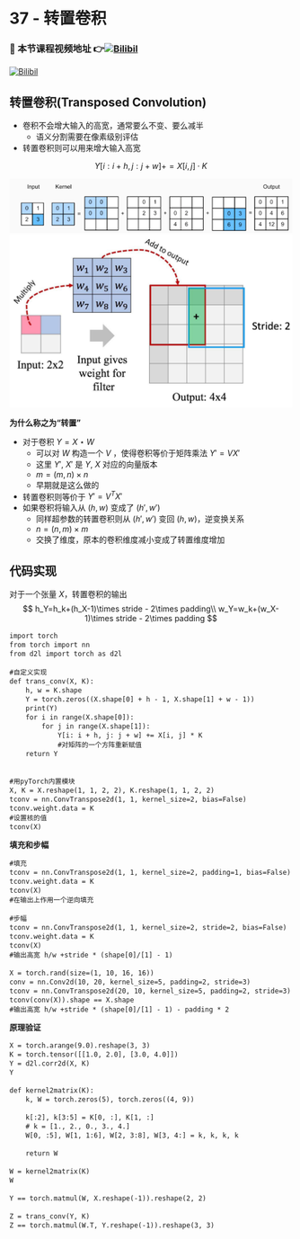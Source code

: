 # 37 - 转置卷积

### 🎦 本节课程视频地址 👉[![Bilibil](https://i1.hdslb.com/bfs/archive/ac2781fb68a3e42c48833e453ec0e859ad04a2ae.jpg@640w_400h_100Q_1c.webp)](https://www.bilibili.com/video/BV17o4y1X7Jn)
[![Bilibil](https://i1.hdslb.com/bfs/archive/46cc51ad8dcf1541c5a3e106546805d5b6420ac1.jpg@640w_400h_100Q_1c.webp)](https://www.bilibili.com/video/BV1CM4y1K7r7)
## 转置卷积(Transposed Convolution)
- 卷积不会增大输入的高宽，通常要么不变、要么减半
  - 语义分割需要在像素级别评估
- 转置卷积则可以用来增大输入高宽

$$Y[i:i+h,j:j+w]+=X[i,j]\cdot K$$

![](\Images/037-01.png)
![](\Images/037-02.jpg)

**为什么称之为“转置”**

- 对于卷积 $Y=X\star W$
  - 可以对 $W$ 构造一个 $V$ ，使得卷积等价于矩阵乘法 $Y\prime=VX\prime$
  - 这里 $Y\prime,\ X\prime$ 是 $Y,\ X$ 对应的向量版本
  - $m = (m, n) \times n$
  - 早期就是这么做的
- 转置卷积则等价于 $Y\prime=V^TX\prime$
- 如果卷积将输入从 $(h, w)$ 变成了 $(h\prime, w\prime)$
  - 同样超参数的转置卷积则从 $(h\prime, w\prime)$ 变回 $(h, w)$，逆变换关系
  - $n = (n, m) \times m$
  - 交换了维度，原本的卷积维度减小变成了转置维度增加

## 代码实现
对于一个张量 $X$，转置卷积的输出
$$
h_Y=h_k+(h_X-1)\times stride - 2\times padding\\
w_Y=w_k+(w_X-1)\times stride - 2\times padding
$$
```
import torch
from torch import nn
from d2l import torch as d2l

#自定义实现
def trans_conv(X, K):
    h, w = K.shape
    Y = torch.zeros((X.shape[0] + h - 1, X.shape[1] + w - 1))
    print(Y)
    for i in range(X.shape[0]):
        for j in range(X.shape[1]):
            Y[i: i + h, j: j + w] += X[i, j] * K
            #对矩阵的一个方阵重新赋值
    return Y


#用pyTorch内置模块
X, K = X.reshape(1, 1, 2, 2), K.reshape(1, 1, 2, 2)
tconv = nn.ConvTranspose2d(1, 1, kernel_size=2, bias=False)
tconv.weight.data = K
#设置核的值
tconv(X)
```
**填充和步幅**

```
#填充
tconv = nn.ConvTranspose2d(1, 1, kernel_size=2, padding=1, bias=False)
tconv.weight.data = K
tconv(X)
#在输出上作用一个逆向填充

#步幅
tconv = nn.ConvTranspose2d(1, 1, kernel_size=2, stride=2, bias=False)
tconv.weight.data = K
tconv(X)
#输出高宽 h/w +stride * (shape[0]/[1] - 1)

X = torch.rand(size=(1, 10, 16, 16))
conv = nn.Conv2d(10, 20, kernel_size=5, padding=2, stride=3)
tconv = nn.ConvTranspose2d(20, 10, kernel_size=5, padding=2, stride=3)
tconv(conv(X)).shape == X.shape
#输出高宽 h/w +stride * (shape[0]/[1] - 1) - padding * 2

```

**原理验证**

```
X = torch.arange(9.0).reshape(3, 3)
K = torch.tensor([[1.0, 2.0], [3.0, 4.0]])
Y = d2l.corr2d(X, K)
Y

def kernel2matrix(K):
    k, W = torch.zeros(5), torch.zeros((4, 9))

    k[:2], k[3:5] = K[0, :], K[1, :]
    # k = [1., 2., 0., 3., 4.]
    W[0, :5], W[1, 1:6], W[2, 3:8], W[3, 4:] = k, k, k, k

    return W

W = kernel2matrix(K)
W

Y == torch.matmul(W, X.reshape(-1)).reshape(2, 2)

Z = trans_conv(Y, K)
Z == torch.matmul(W.T, Y.reshape(-1)).reshape(3, 3)
```